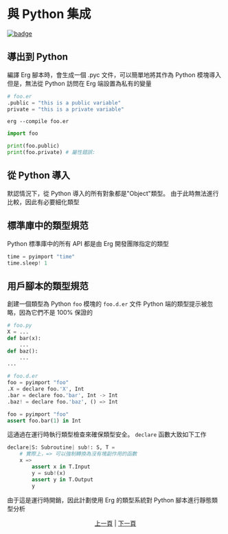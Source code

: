 # 與 Python 集成

[![badge](https://img.shields.io/endpoint.svg?url=https%3A%2F%2Fgezf7g7pd5.execute-api.ap-northeast-1.amazonaws.com%2Fdefault%2Fsource_up_to_date%3Fowner%3Derg-lang%26repos%3Derg%26ref%3Dmain%26path%3Ddoc/EN/syntax/32_integration_with_Python.md%26commit_hash%3D51de3c9d5a9074241f55c043b9951b384836b258)](https://gezf7g7pd5.execute-api.ap-northeast-1.amazonaws.com/default/source_up_to_date?owner=erg-lang&repos=erg&ref=main&path=doc/EN/syntax/32_integration_with_Python.md&commit_hash=51de3c9d5a9074241f55c043b9951b384836b258)

## 導出到 Python

編譯 Erg 腳本時，會生成一個 .pyc 文件，可以簡單地將其作為 Python 模塊導入
但是，無法從 Python 訪問在 Erg 端設置為私有的變量

```python
# foo.er
.public = "this is a public variable"
private = "this is a private variable"
```

```console
erg --compile foo.er
```

```python
import foo

print(foo.public)
print(foo.private) # 屬性錯誤: 
```

## 從 Python 導入

默認情況下，從 Python 導入的所有對象都是"Object"類型。 由于此時無法進行比較，因此有必要細化類型

## 標準庫中的類型規范

Python 標準庫中的所有 API 都是由 Erg 開發團隊指定的類型

```python
time = pyimport "time"
time.sleep! 1
```

## 用戶腳本的類型規范

創建一個類型為 Python `foo` 模塊的 `foo.d.er` 文件
Python 端的類型提示被忽略，因為它們不是 100% 保證的

```python
# foo.py
X = ...
def bar(x):
    ...
def baz():
    ...
...
```

```python
# foo.d.er
foo = pyimport "foo"
.X = declare foo.'X', Int
.bar = declare foo.'bar', Int -> Int
.baz! = declare foo.'baz', () => Int
```

```python
foo = pyimport "foo"
assert foo.bar(1) in Int
```

這通過在運行時執行類型檢查來確保類型安全。 ``declare`` 函數大致如下工作

```python
declare|S: Subroutine| sub!: S, T =
    # 實際上，=> 可以強制轉換為沒有塊副作用的函數
    x =>
        assert x in T.Input
        y = sub!(x)
        assert y in T.Output
        y
```

由于這是運行時開銷，因此計劃使用 Erg 的類型系統對 Python 腳本進行靜態類型分析

<p align='center'>
    <a href='./31_pipeline.md'>上一頁</a> | <a href='./33_package_system.md'>下一頁</a>
</p>
